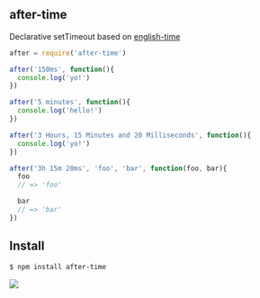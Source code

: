 ## after-time

Declarative setTimeout based on [english-time](http://github.com/azer/english-time)

```js
after = require('after-time')

after('150ms', function(){
  console.log('yo!')
})

after('5 minutes', function(){
  console.log('hello!')
})

after('3 Hours, 15 Minutes and 20 Milliseconds', function(){
  console.log('yo!')
})

after('3h 15m 20ms', 'foo', 'bar', function(foo, bar){
  foo
  // => 'foo'

  bar
  // => 'bar'
})
```

## Install

```bash
$ npm install after-time
```

![](https://dl.dropboxusercontent.com/s/6mee4u8n66zk701/npmel_21.jpg)

